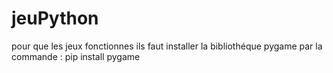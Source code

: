 # jeuPython
pour que les jeux fonctionnes ils faut installer la bibliothéque pygame par la commande : 
pip install pygame    
